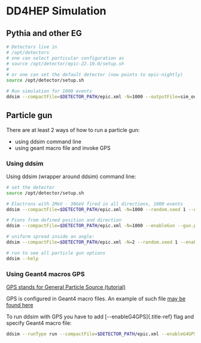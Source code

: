 # DD4HEP Simulation

## Pythia and other EG

```bash
# Detectors live in
# /opt/detectors
# one can select particular configuration as
# source /opt/detector/epic-22.10.0/setup.sh
#
# or one can set the default detector (now points to epic-nightly)
source /opt/detector/setup.sh

# Run simulation for 1000 events
ddsim --compactFile=$DETECTOR_PATH/epic.xml -N=1000 --outputFile=sim_output.edm4hep.root --inputFiles mceg.hepmc
```

## Particle gun

There are at least 2 ways of how to run a particle gun:

-   using ddsim command line
-   using geant macro file and invoke GPS


### Using ddsim

Using ddsim (wrapper around ddsim) command line:

```bash
# set the detector
source /opt/detector/setup.sh

# Electrons with 1MeV - 30GeV fired in all directions, 1000 events
ddsim --compactFile=$DETECTOR_PATH/epic.xml -N=1000 --random.seed 1 --enableGun --gun.particle="e-" --gun.momentumMin 1*MeV --gun.momentumMax 30*GeV --gun.distribution uniform --outputFile gun_sim.edm4hep.root

# Pions from defined position and direction
ddsim --compactFile=$DETECTOR_PATH/epic.xml -N=1000 --enableGun --gun.particle="pi-" --gun.position "0.0 0.0 1.0*cm" --gun.direction "1.0 0.0 1.0" --gun.energy 100*GeV --outputFile=test_gun.root

# uniform spread inside an angle:
ddsim --compactFile=$DETECTOR_PATH/epic.xml -N=2 --random.seed 1 --enableGun --gun.energy 2*GeV --gun.thetaMin 0*deg --gun.thetaMax 90*deg --gun.distribution uniform --outputFile test.root

# run to see all particle gun options
ddsim --help
```

### Using Geant4 macros GPS

[GPS stands for General Particle Source (tutorial)](https://geant4-userdoc.web.cern.ch/UsersGuides/ForApplicationDeveloper/html/GettingStarted/generalParticleSource.html)

GPS is configured in Geant4 macro files. An example of such file
[may be found here](https://eicweb.phy.anl.gov/EIC/detectors/athena/-/blob/master/macro/gps.mac)

To run ddsim with GPS you have to add [\--enableG4GPS]{.title-ref} flag
and specify Geant4 macro file:

```bash
ddsim --runType run --compactFile=$DETECTOR_PATH/epic.xml --enableG4GPS --macro $DETECTOR_PATH/macro/gps.mac --outputFile gps_example.root
```
